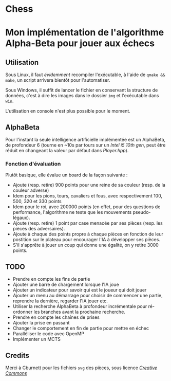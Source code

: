 # Chess

Mon implémentation de l'algorithme Alpha-Beta pour jouer aux échecs
===

## Utilisation

Sous Linux, il faut _évidemment_ recompiler l'exécutable, à l'aide de ```qmake && make```, un script arrivera bientôt pour l'automatiser.

Sous Windows, il suffit de lancer le fichier en conservant la structure de données, c'est à dire les images dans le dossier ```img``` et l'exécutable dans ```win```.

L'utilisation en console n'est plus possible pour le moment.

## AlphaBeta

Pour l'instant la seule intelligence artificielle implémentée est un AlphaBeta, de profondeur 6 (tourne en ~10s par tours sur un _Intel i5 10th gen_, peut être réduit en changeant la valeur par défaut dans _Player.hpp_).

### Fonction d'évaluation

Plutôt basique, elle évalue un board de la façon suivante :

 - Ajoute (resp. retire) 900 points pour une reine de sa couleur (resp. de la couleur adverse)
 - Idem pour les pions, tours, cavaliers et fous, avec respectivement 100, 500, 320 et 330 points
 - Idem pour le roi, avec 200000 points (en effet, pour des questions de performance, l'algorithme ne teste que les mouvements pseudo-légaux).
 - Ajoute (resp. retire) 1 point par case menacée par ses pièces (resp. les pièces des adversaires).
 - Ajoute à chaque des points propre à chaque pièces en fonction de leur postition sur le plateau pour encourager l'IA à développer ses pièces.
 - S'il s'apprête à jouer un coup qui donne une égalité, on y retire 3000 points.

## TODO

 - Prendre en compte les fins de partie
 - Ajouter une barre de chargement lorsque l'IA joue
 - Ajouter un indicateur pour savoir qui est le joueur qui doit jouer
 - Ajouter un menu au démarrage pour choisir de commencer une partie, reprendre la dernière, regarder l'IA jouer etc.
 - Utiliser la recherche AlphaBeta à profondeur incrémentale pour ré-ordonner les branches avant la prochaine recherche.
 - Prendre en compte les chaînes de prises
 - Ajouter la prise en passant
 - Changer le comportement en fin de partie pour mettre en échec
 - Paralléliser le code avec OpenMP
 - Implémenter un MCTS

## Credits

Merci à Cburnett pour les fichiers ```svg``` des pièces, sous licence _[Creative Commons](https://creativecommons.org/licenses/by-sa/3.0/)_
